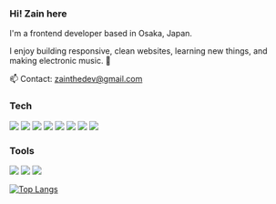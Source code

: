 ### Hi! Zain here

I'm a frontend developer based in Osaka, Japan.

I enjoy building responsive, clean websites, learning new things, and making electronic music. 🎹

📫 Contact: zainthedev@gmail.com

### Tech

[<img src="https://img.shields.io/badge/Vue.js-35495E?style=for-the-badge&logo=vue.js&logoColor=4FC08D"/>]()
[<img src="https://img.shields.io/badge/react%20-%2320232a.svg?&style=for-the-badge&logo=react&logoColor=%2361DAFB"/>]()
[<img src="https://img.shields.io/badge/typescript%20-%2320232a.svg?&style=for-the-badge&logo=typescript&logoColor=white&color=3178c6"/>]()
[<img src="https://img.shields.io/badge/javascript%20-%23323330.svg?&style=for-the-badge&logo=javascript&logoColor=%23F7DF1E"/>]()
[<img src="https://img.shields.io/badge/jest%20-%231572B6.svg?&style=for-the-badge&logo=jest&logoColor=c22a24&color=white"/>]()
[<img src="https://img.shields.io/badge/Sass-CC6699?style=for-the-badge&logo=sass&logoColor=white"/>]()
[<img src="https://img.shields.io/badge/html5%20-%23E34F26.svg?&style=for-the-badge&logo=html5&logoColor=white"/>]()
[<img src="https://img.shields.io/badge/css3%20-%231572B6.svg?&style=for-the-badge&logo=css3&logoColor=white"/>]()

### Tools

[<img src="https://img.shields.io/badge/firebase%20-%23121011.svg?&style=for-the-badge&logo=firebase&logoColor=fbcb2d&color=2f9be5"/>]()
[<img src="https://img.shields.io/badge/git%20-%23F05033.svg?&style=for-the-badge&logo=git&logoColor=white"/>]()
[<img src="https://img.shields.io/badge/github%20-%23121011.svg?&style=for-the-badge&logo=github&logoColor=white"/>]()

[![Top Langs](https://github-readme-stats.vercel.app/api/top-langs/?username=zainthedev&layout=compact&theme=synthwave)](https://github.com/anuraghazra/github-readme-stats)
